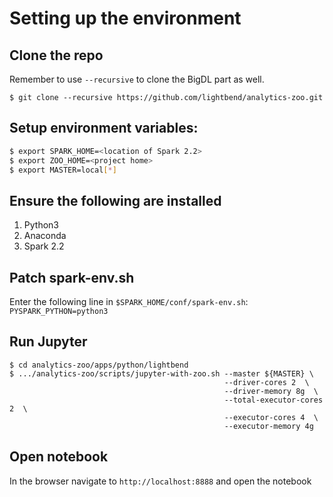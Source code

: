 # Setting up the environment

## Clone the repo

Remember to use `--recursive` to clone the BigDL part as well.

`$ git clone --recursive https://github.com/lightbend/analytics-zoo.git`


## Setup environment variables:

```bash
$ export SPARK_HOME=<location of Spark 2.2>
$ export ZOO_HOME=<project home>
$ export MASTER=local[*]
```

## Ensure the following are installed

1. Python3
2. Anaconda
3. Spark 2.2

## Patch spark-env.sh

Enter the following line in `$SPARK_HOME/conf/spark-env.sh`:
`PYSPARK_PYTHON=python3`

## Run Jupyter

```
$ cd analytics-zoo/apps/python/lightbend
$ .../analytics-zoo/scripts/jupyter-with-zoo.sh --master ${MASTER} \
                                                --driver-cores 2  \
                                                --driver-memory 8g  \
                                                --total-executor-cores 2  \
                                                --executor-cores 4  \
                                                --executor-memory 4g
```

## Open notebook

In the browser navigate to `http://localhost:8888` and open the notebook


